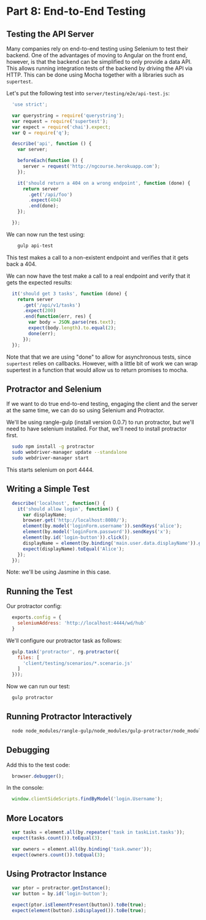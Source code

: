 # Part 8: End-to-End Testing

## Testing the API Server

Many companies rely on end-to-end testing using Selenium to test their
backend. One of the advantages of moving to Angular on the front end, however,
is that the backend can be simplified to only provide a data API. This allows
running integration tests of the backend by driving the API via HTTP. This can
be done using Mocha together with a libraries such as `supertest`.

Let's put the following test into `server/testing/e2e/api-test.js`:

```javascript
  'use strict';

  var querystring = require('querystring');
  var request = require('supertest');
  var expect = require('chai').expect;
  var Q = require('q');

  describe('api', function () {
    var server;

    beforeEach(function () {
      server = request('http://ngcourse.herokuapp.com');
    });

    it('should return a 404 on a wrong endpoint', function (done) {
      return server
        .get('/api/foo')
        .expect(404)
        .end(done);
    });

  });
```

We can now run the test using:

```bash
    gulp api-test
```

This test makes a call to a non-existent endpoint and verifies that it gets
back a 404.

We can now have the test make a call to a real endpoint and verify that it
gets the expected results:

```javascript
  it('should get 3 tasks', function (done) {
    return server
      .get('/api/v1/tasks')
      .expect(200)
      .end(function(err, res) {
        var body = JSON.parse(res.text);
        expect(body.length).to.equal(2);
        done(err);
      });
  });
```

Note that that we are using "done" to allow for asynchronous tests, since
`supertest` relies on callbacks. However, with a little bit of work we can
wrap supertest in a function that would allow us to return promises to mocha.

## Protractor and Selenium

If we want to do true end-to-end testing, engaging the client and the server
at the same time, we can do so using Selenium and Protractor.

We'll be using rangle-gulp (install version 0.0.7) to run protractor, but we'll need to have selenium installed. For that, we'll need to install protractor first.

```bash
  sudo npm install -g protractor
  sudo webdriver-manager update --standalone
  sudo webdriver-manager start
```

This starts selenium on port 4444.

## Writing a Simple Test

```javascript
  describe('localhost', function() {
    it('should allow login', function() {
      var displayName;
      browser.get('http://localhost:8080/');
      element(by.model('loginForm.username')).sendKeys('alice');
      element(by.model('loginForm.password')).sendKeys('x');
      element(by.id('login-button')).click();
      displayName = element(by.binding('main.user.data.displayName')).getText();
      expect(displayName).toEqual('Alice');
    });
  });
```

Note: we'll be using Jasmine in this case.

## Running the Test

Our protractor config:

```javascript
  exports.config = {
    seleniumAddress: 'http://localhost:4444/wd/hub'
  }
```

We'll configure our protractor task as follows:

```javascript
  gulp.task('protractor', rg.protractor({
    files: [
      'client/testing/scenarios/*.scenario.js'
    ]
  }));
```

Now we can run our test:

```bash
  gulp protractor
```

## Running Protractor Interactively

```bash
  node node_modules/rangle-gulp/node_modules/gulp-protractor/node_modules/protractor/bin/elementexplorer.js http://localhost:8080/
```

## Debugging

Add this to the test code:

```javascript
  browser.debugger();
```

In the console:

```javascript
  window.clientSideScripts.findByModel('login.Username');
```

## More Locators

```javascript
  var tasks = element.all(by.repeater('task in taskList.tasks'));
  expect(tasks.count()).toEqual(3);

  var owners = element.all(by.binding('task.owner'));
  expect(owners.count()).toEqual(3);
```

## Using Protractor Instance

```javascript
  var ptor = protractor.getInstance();
  var button = by.id('login-button');

  expect(ptor.isElementPresent(button)).toBe(true);
  expect(element(button).isDisplayed()).toBe(true);

```